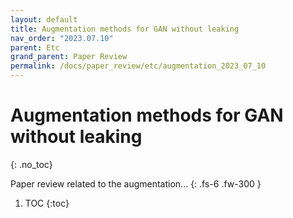 ```yaml
---
layout: default
title: Augmentation methods for GAN without leaking
nav_order: "2023.07.10"
parent: Etc
grand_parent: Paper Review
permalink: /docs/paper_review/etc/augmentation_2023_07_10
---
```


# Augmentation methods for GAN without leaking
{: .no_toc}

Paper review related to the augmentation...
{: .fs-6 .fw-300 }
1. TOC
{:toc}

<!-- https://www.casualganpapers.com/limited-data-stylegan-training-differentiable-augmentations/StyleGAN-2-Ada-explained.html -->